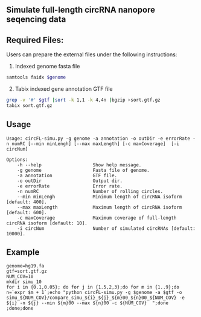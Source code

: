 ## Simulate full-length circRNA nanopore seqencing data

## Required Files:

Users can prepare the external files under the following instructions:

1) Indexed genome fasta file

```bash
samtools faidx $genome
```

2) Tabix indexed gene annotation GTF file

```bash
grep -v '#' $gtf |sort -k 1,1 -k 4,4n |bgzip >sort.gtf.gz
tabix sort.gtf.gz
```

## Usage
```
Usage: circFL-simu.py -g genome -a annotation -o outDir -e errorRate -n numRC [--min minLengh] [--max maxLength] [-c maxCoverage]  [-i circNum]

Options:
    -h --help                   Show help message.
    -g genome                   Fasta file of genome.
    -a annotation               GTF file.
    -o outDir                   Output dir.
    -e errorRate                Error rate.
    -n numRC                    Number of rolling circles.
    --min minLengh              Minimum length of circRNA isoform [default: 400].
    --max maxLength             Maximum length of circRNA isoform [default: 600].
    -c maxCoverage              Maximum coverage of full-length circRNA isoform [default: 10].
    -i circNum                  Number of simulated circRNAs [default: 10000].
```

## Example
```
genome=hg19.fa
gtf=sort.gtf.gz
NUM_COV=10
mkdir simu_10
for i in {0.1,0.05}; do for j in {1.5,2,3};do for m in {1..9};do n=`expr $m + 1`;echo "python circFL-simu.py -g $genome -a $gtf -o simu_${NUM_COV}/compare_simu_${i}_${j}_${m}00_${n}00_${NUM_COV} -e ${i} -n ${j} --min ${m}00 --max ${n}00 -c ${NUM_COV}  ";done ;done;done
```
